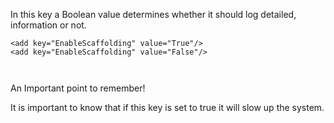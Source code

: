 <properties date="2016-05-10"
SortOrder="111"
/>

In this key a Boolean value determines whether it should log detailed, information or not.

```
<add key="EnableScaffolding" value="True"/>
<add key="EnableScaffolding" value="False"/>

 
```

An Important point to remember!

It is important to know that if this key is set to true it will slow up the system.
